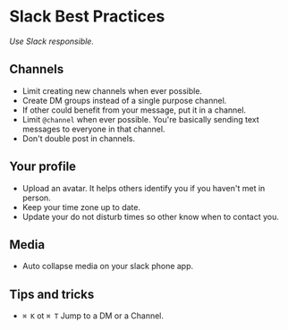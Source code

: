 # Slack Best Practices
_Use Slack responsible._

## Channels
* Limit creating new channels when ever possible.
* Create DM groups instead of a single purpose channel.
* If other could benefit from your message, put it in a channel.
* Limit `@channel` when ever possible. You're basically sending text messages to everyone in that channel.
* Don't double post in channels. 

## Your profile
* Upload an avatar. It helps others identify you if you haven't met in person.
* Keep your time zone up to date.
* Update your do not disturb times so other know when to contact you.

## Media
* Auto collapse media on your slack phone app.

## Tips and tricks
* `⌘ K` ot `⌘ T` Jump to a DM or a Channel.
